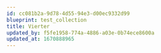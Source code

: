 ```yaml
---
id: cc081b2a-9d78-4d55-94e3-d00ec9332d99
blueprint: test_collection
title: Vierter
updated_by: f5fe1958-774a-4886-a03e-0b74ece8600a
updated_at: 1670888965
---
```

